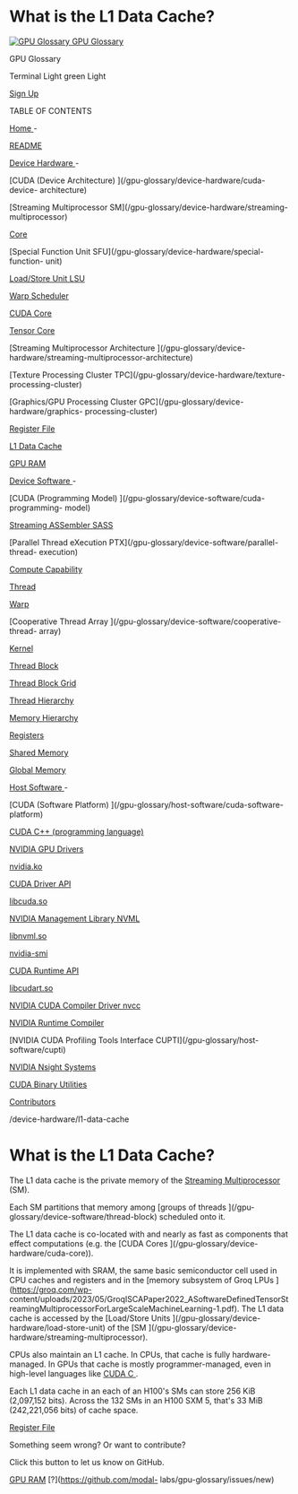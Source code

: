 # What is the L1 Data Cache?

[![GPU Glossary](/_app/immutable/assets/modal-logo-terminal.Cs4Cm_SQ.svg) GPU
Glossary](/)

GPU Glossary

Terminal Light green Light

[Sign Up ](/signup)

TABLE OF CONTENTS

[Home ](/gpu-glossary) -

[README ](/gpu-glossary/readme)

[Device Hardware ](/gpu-glossary/device-hardware) -

[CUDA (Device Architecture) ](/gpu-glossary/device-hardware/cuda-device-
architecture)

[Streaming Multiprocessor SM](/gpu-glossary/device-hardware/streaming-
multiprocessor)

[Core ](/gpu-glossary/device-hardware/core)

[Special Function Unit SFU](/gpu-glossary/device-hardware/special-function-
unit)

[Load/Store Unit LSU](/gpu-glossary/device-hardware/load-store-unit)

[Warp Scheduler ](/gpu-glossary/device-hardware/warp-scheduler)

[CUDA Core ](/gpu-glossary/device-hardware/cuda-core)

[Tensor Core ](/gpu-glossary/device-hardware/tensor-core)

[Streaming Multiprocessor Architecture ](/gpu-glossary/device-
hardware/streaming-multiprocessor-architecture)

[Texture Processing Cluster TPC](/gpu-glossary/device-hardware/texture-
processing-cluster)

[Graphics/GPU Processing Cluster GPC](/gpu-glossary/device-hardware/graphics-
processing-cluster)

[Register File ](/gpu-glossary/device-hardware/register-file)

[L1 Data Cache ](/gpu-glossary/device-hardware/l1-data-cache)

[GPU RAM ](/gpu-glossary/device-hardware/gpu-ram)

[Device Software ](/gpu-glossary/device-software) -

[CUDA (Programming Model) ](/gpu-glossary/device-software/cuda-programming-
model)

[Streaming ASSembler SASS](/gpu-glossary/device-software/streaming-assembler)

[Parallel Thread eXecution PTX](/gpu-glossary/device-software/parallel-thread-
execution)

[Compute Capability ](/gpu-glossary/device-software/compute-capability)

[Thread ](/gpu-glossary/device-software/thread)

[Warp ](/gpu-glossary/device-software/warp)

[Cooperative Thread Array ](/gpu-glossary/device-software/cooperative-thread-
array)

[Kernel ](/gpu-glossary/device-software/kernel)

[Thread Block ](/gpu-glossary/device-software/thread-block)

[Thread Block Grid ](/gpu-glossary/device-software/thread-block-grid)

[Thread Hierarchy ](/gpu-glossary/device-software/thread-hierarchy)

[Memory Hierarchy ](/gpu-glossary/device-software/memory-hierarchy)

[Registers ](/gpu-glossary/device-software/registers)

[Shared Memory ](/gpu-glossary/device-software/shared-memory)

[Global Memory ](/gpu-glossary/device-software/global-memory)

[Host Software ](/gpu-glossary/host-software) -

[CUDA (Software Platform) ](/gpu-glossary/host-software/cuda-software-
platform)

[CUDA C++ (programming language) ](/gpu-glossary/host-software/cuda-c)

[NVIDIA GPU Drivers ](/gpu-glossary/host-software/nvidia-gpu-drivers)

[nvidia.ko ](/gpu-glossary/host-software/nvidia-ko)

[CUDA Driver API ](/gpu-glossary/host-software/cuda-driver-api)

[libcuda.so ](/gpu-glossary/host-software/libcuda)

[NVIDIA Management Library NVML](/gpu-glossary/host-software/nvml)

[libnvml.so ](/gpu-glossary/host-software/libnvml)

[nvidia-smi ](/gpu-glossary/host-software/nvidia-smi)

[CUDA Runtime API ](/gpu-glossary/host-software/cuda-runtime-api)

[libcudart.so ](/gpu-glossary/host-software/libcudart)

[NVIDIA CUDA Compiler Driver nvcc](/gpu-glossary/host-software/nvcc)

[NVIDIA Runtime Compiler ](/gpu-glossary/host-software/nvrtc)

[NVIDIA CUDA Profiling Tools Interface CUPTI](/gpu-glossary/host-
software/cupti)

[NVIDIA Nsight Systems ](/gpu-glossary/host-software/nsight-systems)

[CUDA Binary Utilities ](/gpu-glossary/host-software/cuda-binary-utilities)

[Contributors ](/gpu-glossary/contributors)

/device-hardware/l1-data-cache

# What is the L1 Data Cache?

The L1 data cache is the private memory of the [Streaming Multiprocessor
](/gpu-glossary/device-hardware/streaming-multiprocessor) (SM).

Each SM partitions that memory among [groups of threads ](/gpu-
glossary/device-software/thread-block) scheduled onto it.

The L1 data cache is co-located with and nearly as fast as components that
effect computations (e.g. the [CUDA Cores ](/gpu-glossary/device-
hardware/cuda-core)).

It is implemented with SRAM, the same basic semiconductor cell used in CPU
caches and registers and in the [memory subsystem of Groq LPUs
](https://groq.com/wp-
content/uploads/2023/05/GroqISCAPaper2022_ASoftwareDefinedTensorStreamingMultiprocessorForLargeScaleMachineLearning-1.pdf).
The L1 data cache is accessed by the [Load/Store Units ](/gpu-glossary/device-
hardware/load-store-unit) of the [SM ](/gpu-glossary/device-
hardware/streaming-multiprocessor).

CPUs also maintain an L1 cache. In CPUs, that cache is fully hardware-managed.
In GPUs that cache is mostly programmer-managed, even in high-level languages
like [CUDA C ](/gpu-glossary/host-software/cuda-c).

Each L1 data cache in an each of an H100's SMs can store 256 KiB (2,097,152
bits). Across the 132 SMs in an H100 SXM 5, that's 33 MiB (242,221,056 bits)
of cache space.

[ Register File](/gpu-glossary/device-hardware/register-file)

Something seem wrong?
Or want to contribute?

Click this button to
let us know on GitHub.

[GPU RAM](/gpu-glossary/device-hardware/gpu-ram) [?](https://github.com/modal-
labs/gpu-glossary/issues/new)

